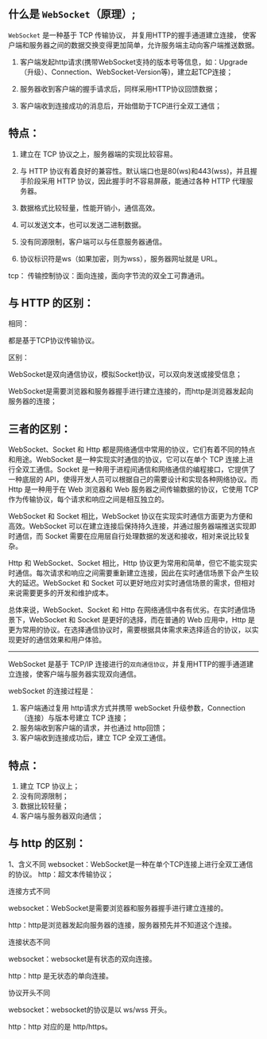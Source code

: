 ## 什么是 `WebSocket`（原理）;

`WebSocket` 是一种基于 TCP 传输协议， 并复用HTTP的握手通道建立连接， 使客户端和服务器之间的数据交换变得更加简单，允许服务端主动向客户端推送数据。

1. 客户端发起http请求(携带WebSocket支持的版本号等信息，如：Upgrade（升级）、Connection、WebSocket-Version等)，建立起TCP连接；

2. 服务器收到客户端的握手请求后，同样采用HTTP协议回馈数据；

3. 客户端收到连接成功的消息后，开始借助于TCP进行全双工通信；

## 特点：

1. 建立在 TCP 协议之上，服务器端的实现比较容易。

2. 与 HTTP 协议有着良好的兼容性。默认端口也是80(ws)和443(wss)，并且握手阶段采用 HTTP 协议，因此握手时不容易屏蔽，能通过各种 HTTP 代理服务器。

3. 数据格式比较轻量，性能开销小，通信高效。

4. 可以发送文本，也可以发送二进制数据。

5. 没有同源限制，客户端可以与任意服务器通信。 

6. 协议标识符是ws（如果加密，则为wss），服务器网址就是 URL。



tcp： 传输控制协议：面向连接，面向字节流的双全工可靠通讯。



## 与 HTTP 的区别：
相同： 

都是基于TCP协议传输协议。

区别：

WebSocket是双向通信协议，模拟Socket协议，可以双向发送或接受信息；

WebSocket是需要浏览器和服务器握手进行建立连接的，而http是浏览器发起向服务器的连接；


## 三者的区别：

WebSocket、Socket 和 Http 都是网络通信中常用的协议，它们有着不同的特点和用途。WebSocket 是一种实现实时通信的协议，它可以在单个 TCP 连接上进行全双工通信。Socket 是一种用于进程间通信和网络通信的编程接口，它提供了一种底层的 API，使得开发人员可以根据自己的需要设计和实现各种网络协议。而 Http 是一种用于在 Web 浏览器和 Web 服务器之间传输数据的协议，它使用 TCP 作为传输协议，每个请求和响应之间是相互独立的。



WebSocket 和 Socket 相比，WebSocket 协议在实现实时通信方面更为方便和高效。WebSocket 可以在建立连接后保持持久连接，并通过服务器端推送实现即时通信，而 Socket 需要在应用层自行处理数据的发送和接收，相对来说比较复杂。



Http 和 WebSocket、Socket 相比，Http 协议更为常用和简单，但它不能实现实时通信。每次请求和响应之间需要重新建立连接，因此在实时通信场景下会产生较大的延迟。WebSocket 和 Socket 可以更好地应对实时通信场景的需求，但相对来说需要更多的开发和维护成本。



总体来说，WebSocket、Socket 和 Http 在网络通信中各有优劣。在实时通信场景下，WebSocket 和 Socket 是更好的选择，而在普通的 Web 应用中，Http 是更为常用的协议。在选择通信协议时，需要根据具体需求来选择适合的协议，以实现更好的通信效果和用户体验。

----


WebSocket 是基于 TCP/IP 连接进行的`双向通信协议`，并复用HTTP的握手通道建立连接，使客户端与服务器实现双向通信。

webSocket 的连接过程是：

1. 客户端通过复用 http请求方式并携带 webSocket 升级参数，Connection（连接）与版本号建立 TCP 连接；
2. 服务端收到客户端的请求，并也通过 http回馈；
3. 客户端收到连接成功后，建立 TCP 全双工通信。

## 特点：

1. 建立 TCP 协议上；
2. 没有同源限制；
3. 数据比较轻量；
4. 客户端与服务器双向通信；

## 与 http 的区别：

1、含义不同
websocket：WebSocket是一种在单个TCP连接上进行全双工通信的协议。
http：超文本传输协议；

连接方式不同

websocket：WebSocket是需要浏览器和服务器握手进行建立连接的。

http：http是浏览器发起向服务器的连接，服务器预先并不知道这个连接。

连接状态不同

websocket：websocket是有状态的双向连接。

http：http 是无状态的单向连接。

协议开头不同

websocket：websocket的协议是以 ws/wss 开头。

http：http 对应的是 http/https。

